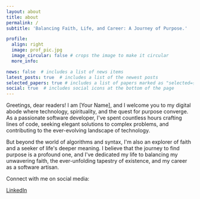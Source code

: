 ```yaml
---
layout: about
title: about
permalink: /
subtitle: 'Balancing Faith, Life, and Career: A Journey of Purpose.'

profile:
  align: right
  image: prof_pic.jpg
  image_circular: false # crops the image to make it circular
  more_info: 

news: false  # includes a list of news items
latest_posts: true  # includes a list of the newest posts
selected_papers: true # includes a list of papers marked as "selected={true}"
social: true  # includes social icons at the bottom of the page
---
```


Greetings, dear readers! I am [Your Name], and I welcome you to my digital abode where technology, spirituality, and the quest for purpose converge. As a passionate software developer, I've spent countless hours crafting lines of code, seeking elegant solutions to complex problems, and contributing to the ever-evolving landscape of technology.

But beyond the world of algorithms and syntax, I'm also an explorer of faith and a seeker of life's deeper meaning. I believe that the journey to find purpose is a profound one, and I've dedicated my life to balancing my unwavering faith, the ever-unfolding tapestry of existence, and my career as a software artisan.

Connect with me on social media:

[LinkedIn](https://id.linkedin.com/in/firmansyah-junus)